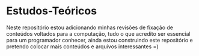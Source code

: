 # Estudos-Teóricos
Neste repositório estou adicionando minhas revisões de fixação de conteúdos voltados para a computação, tudo o que acredito ser essencial para um programador conhecer, ainda estou construindo este repositório e pretendo colocar mais conteúdos e arquivos interessantes =)
